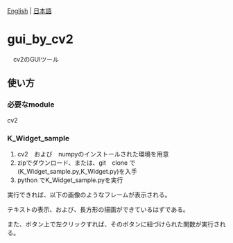 [English](README.md) | [日本語](README.ja.md)

# gui_by_cv2

　cv2のGUIツール

## 使い方
### 必要なmodule
<il>cv2</li>
  
### K_Widget_sample

<ol>
  <li>cv2　および　numpyのインストールされた環境を用意</li>
  <li>zipでダウンロード、または、git　clone で(K_Widget_sample.py,K_Widget.py)を入手</li>
  <li>python でK_Widget_sample.pyを実行</li>
</ol>

実行できれば、以下の画像のようなフレームが表示される。

テキストの表示、および、長方形の描画ができているはずである。

また、ボタン上で左クリックすれば、そのボタンに紐づけられた関数が実行される。
